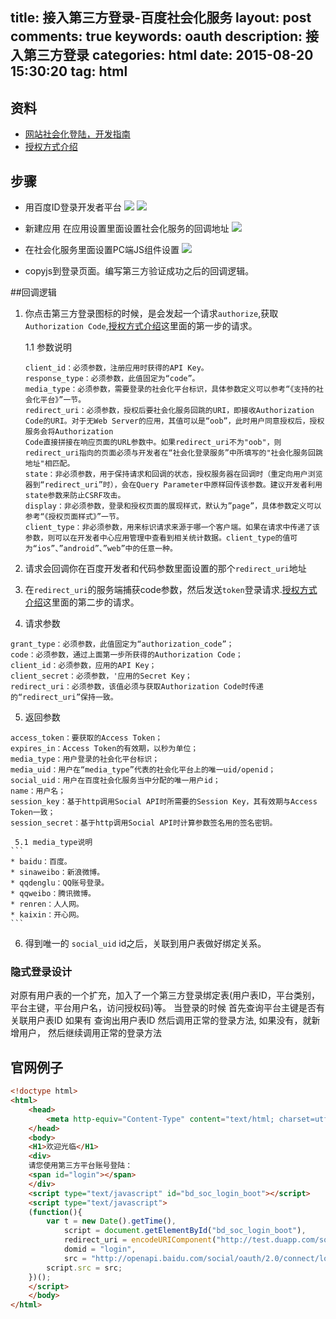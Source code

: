 title: 接入第三方登录-百度社会化服务
layout: post
comments: true
keywords: oauth
description: 接入第三方登录
categories: html
date: 2015-08-20 15:30:20
tag: html
---

## 资料
* [网站社会化登陆，开发指南](http://developer.baidu.com/wiki/index.php?title=docs/social/guide/web_login)
* [授权方式介绍](http://developer.baidu.com/wiki/index.php?title=docs/social/oauth)

<!-- more -->

## 步骤
* 用百度ID登录开发者平台
![](https://dn-tianjun.qbox.me/oauthQQ截图20150625204734.png)
![](https://dn-tianjun.qbox.me/oauthQQ截图20150625205036.png)

* 新建应用 在应用设置里面设置社会化服务的回调地址
![](https://dn-tianjun.qbox.me/oauthQQ截图20150625205311.png)
* 在社会化服务里面设置PC端JS组件设置
![](https://dn-tianjun.qbox.me/oauthQQ截图20150625205701.png)
* copyjs到登录页面。编写第三方验证成功之后的回调逻辑。

##回调逻辑

 1. 你点击第三方登录图标的时候，是会发起一个请求`authorize`,获取`Authorization Code`,[授权方式介绍](http://developer.baidu.com/wiki/index.php?title=docs/social/oauth)这里面的第一步的请求。

 	1.1 参数说明
 	```
	client_id：必须参数，注册应用时获得的API Key。
	response_type：必须参数，此值固定为“code”。
	media_type：必须参数，需要登录的社会化平台标识，具体参数定义可以参考“《支持的社会化平台》”一节。
	redirect_uri：必须参数，授权后要社会化服务回跳的URI，即接收Authorization Code的URI。对于无Web Server的应用，其值可以是“oob”，此时用户同意授权后，授权服务会将Authorization 
	Code直接拼接在响应页面的URL参数中。如果redirect_uri不为"oob"，则redirect_uri指向的页面必须与开发者在“社会化登录服务”中所填写的"社会化服务回跳地址"相匹配。
	state：非必须参数，用于保持请求和回调的状态，授权服务器在回调时（重定向用户浏览器到“redirect_uri”时），会在Query Parameter中原样回传该参数。建议开发者利用state参数来防止CSRF攻击。
	display：非必须参数，登录和授权页面的展现样式，默认为”page”，具体参数定义可以参考“《授权页面样式》”一节。
	client_type：非必须参数，用来标识请求来源于哪一个客户端。如果在请求中传递了该参数，则可以在开发者中心应用管理中查看到相关统计数据。client_type的值可为“ios”、”android”、”web”中的任意一种。
	```
 2. 请求会回调你在百度开发者和代码参数里面设置的那个`redirect_uri`地址
 3. 在`redirect_uri`的服务端捕获code参数，然后发送`token`登录请求.[授权方式介绍](http://developer.baidu.com/wiki/index.php?title=docs/social/oauth)这里面的第二步的请求。
 4. 请求参数
 ```
grant_type：必须参数，此值固定为“authorization_code”；
code：必须参数，通过上面第一步所获得的Authorization Code；
client_id：必须参数，应用的API Key；
client_secret：必须参数，'应用的Secret Key；
redirect_uri：必须参数，该值必须与获取Authorization Code时传递的“redirect_uri”保持一致。
 ```
 5. 返回参数
 ```
access_token：要获取的Access Token；
expires_in：Access Token的有效期，以秒为单位；
media_type：用户登录的社会化平台标识；
media_uid：用户在“media_type”代表的社会化平台上的唯一uid/openid；
social_uid：用户在百度社会化服务当中分配的唯一用户id；
name：用户名；
session_key：基于http调用Social API时所需要的Session Key，其有效期与Access Token一致；
session_secret：基于http调用Social API时计算参数签名用的签名密钥。
 ```
	 5.1 media_type说明
	``` 
	* baidu：百度。
	* sinaweibo：新浪微博。
	* qqdenglu：QQ账号登录。
	* qqweibo：腾讯微博。
	* renren：人人网。
	* kaixin：开心网。
	```
 6. 得到唯一的 `social_uid` id之后，关联到用户表做好绑定关系。

### 隐式登录设计
 对原有用户表的一个扩充，加入了一个第三方登录绑定表(用户表ID，平台类别，平台主键，平台用户名，访问授权码)等。
 当登录的时候 首先查询平台主键是否有关联用户表ID 
 如果有 查询出用户表ID 然后调用正常的登录方法,
 如果没有，就新增用户，
 然后继续调用正常的登录方法

## 官网例子
```html
<!doctype html>
<html>
    <head>
        <meta http-equiv="Content-Type" content="text/html; charset=utf-8" />
    </head>
    <body>
    <H1>欢迎光临</H1>
    <div>
    请您使用第三方平台账号登陆：
    <span id="login"></span>
    </div>
    <script type="text/javascript" id="bd_soc_login_boot"></script>
    <script type="text/javascript">
    (function(){
        var t = new Date().getTime(),
            script = document.getElementById("bd_soc_login_boot"),
            redirect_uri = encodeURIComponent("http://test.duapp.com/social/oauth/callback"),
            domid = "login",
            src = "http://openapi.baidu.com/social/oauth/2.0/connect/login?redirect_uri=" + redirect_uri + "&domid=" + domid + "&client_type=web&response_type=code&media_types=sinaweibo%2Cqqdenglu%2Cbaidu%2Cqqweibo%2Ckaixin&size=-1&button_type=2&client_id=NKqWqr6T7NbDv8vkoKMBEmbu&view=embedded&t=" + t;
        script.src = src;
    })();
    </script>
    </body>
</html>

```


